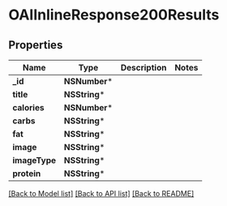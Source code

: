 # OAIInlineResponse200Results

## Properties
Name | Type | Description | Notes
------------ | ------------- | ------------- | -------------
**_id** | **NSNumber*** |  | 
**title** | **NSString*** |  | 
**calories** | **NSNumber*** |  | 
**carbs** | **NSString*** |  | 
**fat** | **NSString*** |  | 
**image** | **NSString*** |  | 
**imageType** | **NSString*** |  | 
**protein** | **NSString*** |  | 

[[Back to Model list]](../README.md#documentation-for-models) [[Back to API list]](../README.md#documentation-for-api-endpoints) [[Back to README]](../README.md)



